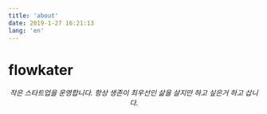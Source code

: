 ```yaml
---
title: 'about'
date: 2019-1-27 16:21:13
lang: 'en'
---
```


# flowkater

<div align="center">

_작은 스타트업을 운영합니다. 항상 생존이 최우선인 삶을 살지만 하고 싶은거 하고 삽니다._

</div>
